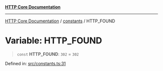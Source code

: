 [**HTTP Core Documentation**](../../README.md)

***

[HTTP Core Documentation](../../README.md) / [constants](../README.md) / HTTP\_FOUND

# Variable: HTTP\_FOUND

> `const` **HTTP\_FOUND**: `302` = `302`

Defined in: [src/constants.ts:31](https://github.com/stonemjs/http-core/blob/f8360abdd8e841f59cefcfadd322bcf66d52c95b/src/constants.ts#L31)
